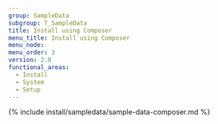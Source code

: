 ```yaml
---
group: SampleData
subgroup: T_SampleData
title: Install using Composer
menu_title: Install using Composer
menu_node:
menu_order: 3
version: 2.0
functional_areas:
  - Install
  - System
  - Setup
---
```


{% include install/sampledata/sample-data-composer.md %}

